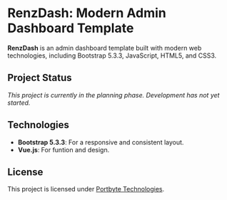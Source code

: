 # RenzDash: Modern Admin Dashboard Template

**RenzDash** is an admin dashboard template built with modern web technologies, including Bootstrap 5.3.3, JavaScript, HTML5, and CSS3.

## Project Status

*This project is currently in the planning phase. Development has not yet started.*

## Technologies

- **Bootstrap 5.3.3**: For a responsive and consistent layout.
- **Vue.js**: For funtion and design.

## License

This project is licensed under [Portbyte Technologies](https://portbyte.id).
